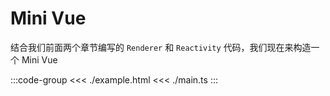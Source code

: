 # Mini Vue

结合我们前面两个章节编写的 `Renderer` 和 `Reactivity` 代码，我们现在来构造一个 Mini Vue

:::code-group
<<< ./example.html
<<< ./main.ts
:::
